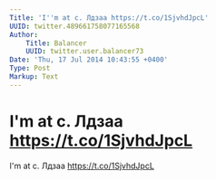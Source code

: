 ```yaml
---
Title: 'I''m at с. Лдзаа https://t.co/1SjvhdJpcL'
UUID: twitter.489661758077165568
Author:
    Title: Balancer
    UUID: twitter.user.balancer73
Date: 'Thu, 17 Jul 2014 10:43:55 +0400'
Type: Post
Markup: Text
---
```


# I'm at с. Лдзаа https://t.co/1SjvhdJpcL

I'm at с. Лдзаа https://t.co/1SjvhdJpcL